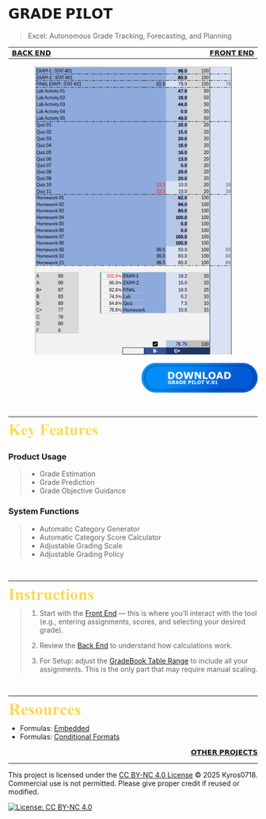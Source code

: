 # 𝗚𝗥𝗔𝗗𝗘 𝗣𝗜𝗟𝗢𝗧 

> Excel: Autonomous Grade Tracking, Forecasting, and Planning

<table>
  <tr>
    <td width="500px" align="left">
      <a href="./panel_backend.md">𝗕𝗔𝗖𝗞 𝗘𝗡𝗗</a>
    </td>
    <td width="500px" align="right">
      <a href="./panel_frontend.md">𝗙𝗥𝗢𝗡𝗧 𝗘𝗡𝗗</a>
    </td>
  </tr>
</table>

<div align="center">
  <img src=./images/GradePilotRepresentation.png width=400>
</div>

<div align="right">

[<img src=./images/Download%20Button%20LDA.png height=60> ](https://github.com/Kyros0718/Grade_Pilot/releases/download/GradePilot_v1.1.0/GradePilot_v1.1.0.xlsx)

</div>

<br>

****

[<img src=./images/cw_key_features.png height=30>](./README.md)

### Product Usage
> - Grade Estimation 
> - Grade Prediction
> - Grade Objective Guidance
 
### System Functions
> - Automatic Category Generator 
> - Automatic Category Score Calculator 
> - Adjustable Grading Scale 
> - Adjustable Grading Policy 

<br>

****

[<img src=./images/cw_instructions.png height=25> ](./README.md)

> 1. Start with the [Front End](./panel_frontend.md) — this is where you’ll interact with the tool (e.g., entering assignments, scores, and selecting your desired grade).
>
> 2. Review the [Back End](./panel_backend.md) to understand how calculations work.
>
> 3. For Setup: adjust the [GradeBook Table Range](./panel_backend.md#gradebook-range-semi-automatic-setup-required) to include all your assignments. This is the only part that may require manual scaling.


<br>

****

[<img src=./images/cw_resources.png height=25> ](./README.md)

- Formulas: [Embedded](./formulas_embedded.md)
- Formulas: [Conditional Formats](./formulas_conditional_format.md)

<div align="right">
  
  [𝗢𝗧𝗛𝗘𝗥 𝗣𝗥𝗢𝗝𝗘𝗖𝗧𝗦](https://github.com/Kyros0718/Excel_Projects/blob/main/README.md)
  
</div>

****

This project is licensed under the [CC BY-NC 4.0 License](./LICENSE) © 2025 Kyros0718.  
Commercial use is not permitted. Please give proper credit if reused or modified.

[![License: CC BY-NC 4.0](https://img.shields.io/badge/License-CC%20BY--NC%204.0-lightgrey.svg)](https://creativecommons.org/licenses/by-nc/4.0/)

